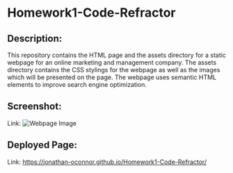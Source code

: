 # Homework1-Code-Refractor

## Description:
This repository contains the HTML page and the assets directory for a static webpage for an online marketing and management company. The assets directory contains the CSS stylings for the webpage as well as the images which will be presented on the page. The webpage uses semantic HTML elements to improve search engine optimization.

## Screenshot:
Link: ![Webpage Image](https://i.imgur.com/wn9QC1Z.png)

## Deployed Page:
Link: https://jonathan-oconnor.github.io/Homework1-Code-Refractor/